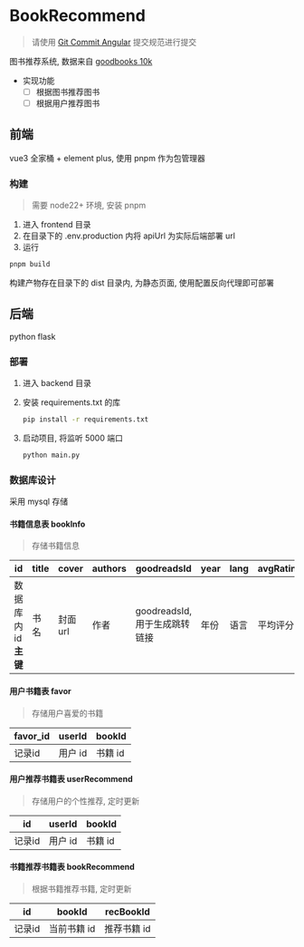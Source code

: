 # BookRecommend

> 请使用 [Git Commit Angular](https://juejin.cn/post/7126022242508472351) 提交规范进行提交

图书推荐系统, 数据来自 [goodbooks 10k](https://github.com/zygmuntz/goodbooks-10k)

- 实现功能
  - [ ] 根据图书推荐图书
  - [ ] 根据用户推荐图书

## 前端

vue3 全家桶 + element plus, 使用 pnpm 作为包管理器

### 构建

> 需要 node22+ 环境, 安装 pnpm

1. 进入 frontend 目录  
2. 在目录下的 .env.production 内将 apiUrl 为实际后端部署 url  
3. 运行

  ```bash
  pnpm build
  ```

构建产物存在目录下的 dist 目录内, 为静态页面, 使用配置反向代理即可部署

## 后端

python flask

### 部署

1. 进入 backend 目录
2. 安装 requirements.txt 的库

   ```bash
   pip install -r requirements.txt
   ```

3. 启动项目, 将监听 5000 端口

   ```bash
   python main.py
   ```

### 数据库设计

采用 mysql 存储

#### 书籍信息表 bookInfo

> 存储书籍信息

|id|title|cover|authors|goodreadsId|year|lang|avgRating|
|--|-----|-----|-------|-----------|----|----|---------|
|数据库内 id **主键**|书名|封面 url|作者|goodreadsId, 用于生成跳转链接|年份|语言|平均评分|

#### 用户书籍表 favor

> 存储用户喜爱的书籍

|favor_id|userId|bookId|
|--------|------|------|
|记录id|用户 id|书籍 id|

#### 用户推荐书籍表 userRecommend

> 存储用户的个性推荐, 定时更新

|id|userId|bookId|
|--|----|------|
|记录id|用户 id|书籍 id|

#### 书籍推荐书籍表 bookRecommend

> 根据书籍推荐书籍, 定时更新

|id|bookId|recBookId|
|--|----|------|
|记录id|当前书籍 id|推荐书籍 id|
